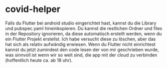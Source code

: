# covid-helper
Falls du Flutter bei android studio eingerichtet hast, kannst du die Library und pubspec.yaml hineinkopieren. Du kannst die restlichen Ordner und files in der Repository ignorieren, da diese automatisch erstellt werden, wenn du ein Flutter Projekt erstellst. Ich habe versucht diese zu löschen, aber das hat sich als relativ aufwändig erwiesen. Wenn du Flutter nicht einrichtest kannst du jetzt zumindest den code lesen der von mir geschrieben wurde, was sinnvoll ist wenn wir so weit sind, die app  mit der cloud zu verbinden (hoffentlich heute ca. ab 18 uhr).
